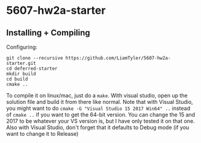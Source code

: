 # 5607-hw2a-starter

## Installing + Compiling

Configuring:
```
git clone --recursive https://github.com/LiamTyler/5607-hw2a-starter.git
cd deferred-starter
mkdir build
cd build
cmake ..
```

To compile it on linux/mac, just do a `make`. With visual studio,
open up the solution file and build it from there like normal. Note that
with Visual Studio, you might want to do `cmake -G "Visual Studio 15 2017 Win64" ..`
instead of `cmake ..` if you want to get the 64-bit version. You can change the
15 and 2017 to be whatever your VS version is, but I have only tested it on that one.
Also with Visual Studio, don't forget that it defaults to Debug mode
(if you want to change it to Release)